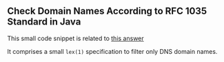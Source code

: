 ## Check Domain Names According to RFC 1035 Standard in Java

This small code snippet is related to [this answer](https://stackoverflow.com/a/56882655/3899431)

It comprises a small `lex(1)` specification to filter only DNS
domain names.
